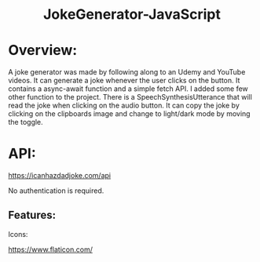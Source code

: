 <h1 align="center">JokeGenerator-JavaScript</h1>

# Overview:

A joke generator was made by following along to an Udemy and YouTube videos. It can generate a joke whenever the user clicks
on the button. It contains a async-await function and a simple fetch API. I added some few other function to the project. 
There is a SpeechSynthesisUtterance that will read the joke when clicking on the audio button. It can copy the joke by clicking on the clipboards 
image and change to light/dark mode by moving the toggle. 


# API: 
   
   https://icanhazdadjoke.com/api

   No authentication is required.
   
   ## Features: 
   
   Icons: 
   
   https://www.flaticon.com/
